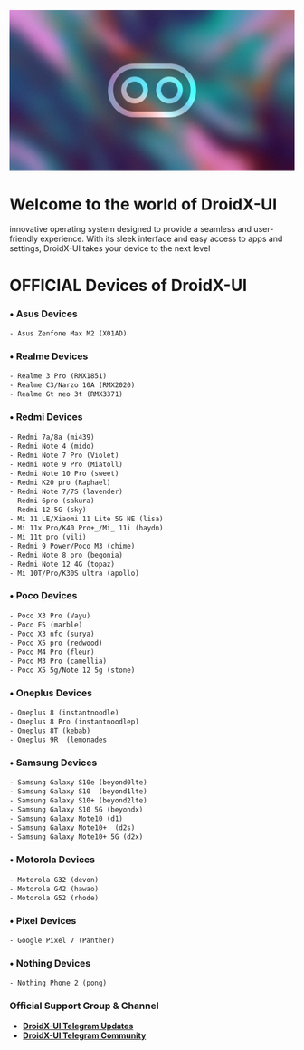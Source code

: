 <p align="center">
  <img src="https://raw.githubusercontent.com/DroidX-UI-Devices/Official_Devices/13/banners/latest.png" />
</p>

# Welcome to the world of DroidX-UI 

innovative operating system designed to provide a seamless and user-friendly experience. With its sleek interface and easy access to apps and settings, DroidX-UI takes your device to the next level

# OFFICIAL Devices of DroidX-UI

<!--START_SECTION:devices-->
### • Asus Devices
```
- Asus Zenfone Max M2 (X01AD)
```

### • Realme Devices
```
- Realme 3 Pro (RMX1851)
- Realme C3/Narzo 10A (RMX2020)
- Realme Gt neo 3t (RMX3371)
```

### • Redmi Devices
```
- Redmi 7a/8a (mi439)
- Redmi Note 4 (mido)
- Redmi Note 7 Pro (Violet)
- Redmi Note 9 Pro (Miatoll)
- Redmi Note 10 Pro (sweet)
- Redmi K20 pro (Raphael)
- Redmi Note 7/7S (lavender)
- Redmi 6pro (sakura)
- Redmi 12 5G (sky)
- Mi 11 LE/Xiaomi 11 Lite 5G NE (lisa)
- Mi 11x Pro/K40 Pro+_/Mi_ 11i (haydn)
- Mi 11t pro (vili)
- Redmi 9 Power/Poco M3 (chime)
- Redmi Note 8 pro (begonia)
- Redmi Note 12 4G (topaz)
- Mi 10T/Pro/K30S ultra (apollo)
```

### • Poco Devices
```
- Poco X3 Pro (Vayu)
- Poco F5 (marble)
- Poco X3 nfc (surya)
- Poco X5 pro (redwood)
- Poco M4 Pro (fleur)
- Poco M3 Pro (camellia)
- Poco X5 5g/Note 12 5g (stone)
```

### • Oneplus Devices
```
- Oneplus 8 (instantnoodle)
- Oneplus 8 Pro (instantnoodlep)
- Oneplus 8T (kebab)
- Oneplus 9R  (lemonades
```

### • Samsung Devices
```
- Samsung Galaxy S10e (beyond0lte)
- Samsung Galaxy S10  (beyond1lte)
- Samsung Galaxy S10+ (beyond2lte)
- Samsung Galaxy S10 5G (beyondx)
- Samsung Galaxy Note10 (d1)
- Samsung Galaxy Note10+  (d2s)
- Samsung Galaxy Note10+ 5G (d2x)
```

### • Motorola Devices
```
- Motorola G32 (devon)
- Motorola G42 (hawao)
- Motorola G52 (rhode)
```

### • Pixel Devices
```
- Google Pixel 7 (Panther)
```


### • Nothing Devices
```
- Nothing Phone 2 (pong)
```

### Official Support Group & Channel
 * [**DroidX-UI Telegram Updates**](https://t.me/DroidXUI_announcements)
 * [**DroidX-UI Telegram Community**](https://t.me/DroidXUI_chats)
